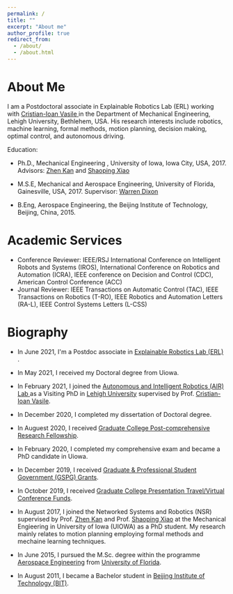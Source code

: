 ```yaml
---
permalink: /
title: ""
excerpt: "About me"
author_profile: true
redirect_from: 
  - /about/
  - /about.html
---
```


About Me
======
I am a Postdoctoral associate in Explainable Robotics Lab (ERL) working with <a href="https://cristianvasile.com/">Cristian-Ioan Vasile </a>
in the Department of Mechanical Engineering, Lehigh University, Bethlehem, USA. His research interests include robotics, machine learning, formal methods, motion planning, decision making, optimal control, and autonomous driving.  

Education:

* <p> Ph.D., Mechanical Engineering , University of Iowa, Iowa City, USA, 2017. 
  Advisors: <a href="http://staff.ustc.edu.cn/~zkan/">Zhen Kan</a> and <a href="https://www.engineering.uiowa.edu/faculty-staff/shaoping-xiao">Shaoping Xiao</a></p>
* <p> M.S.E, Mechanical and Aerospace Engineering, University of Florida, Gainesville, USA, 2017. 
  Supervisor: <a href="https://mae.ufl.edu/people/profiles/warren-dixon/">Warren Dixon</a> </p>
* <p> B.Eng, Aerospace Engineering, the Beijing Institute of Technology, Beijing, China, 2015. </p>

Academic Services
======
* Conference Reviewer:  IEEE/RSJ International Conference on Intelligent Robots and Systems (IROS), International Conference on Robotics and Automation (ICRA),  IEEE conference on Decision and Control (CDC),  American Control Conference (ACC)
* Journal Reviewer:  IEEE Transactions on Automatic Control (TAC),  IEEE Transactions on Robotics (T-RO), IEEE Robotics and Automation Letters (RA-L),  IEEE Control Systems Letters (L-CSS)

Biography
======
* <p>In June 2021, I'm a Postdoc associate in <a href="https://cristianvasile.com/">Explainable Robotics Lab (ERL) </a>.   </p>
* <p>In May 2021, I received my Doctoral degree from Uiowa.  </p>
* <p>In February 2021, I joined the <a href="https://wordpress.lehigh.edu/robotics/">Autonomous and Intelligent Robotics (AIR) Lab </a> as a Visiting PhD in <a href="https://www1.lehigh.edu/">Lehigh University</a> supervised by Prof. <a href="https://scholar.google.com/citations?user=EOe-YRwAAAAJ&hl=en&oi=ao">Cristian-Ioan Vasile</a>.  </p>
* <p>In December 2020, I completed my dissertation of Doctoral degree.  </p>
* <p>In Auguest 2020, I received <a href="https://www.grad.uiowa.edu/funding/fellowships/internal/post-comp"> Graduate College Post-comprehensive Research Fellowship</a>. </p>
* <p>In February 2020, I completed my comprehensive exam and became a PhD candidate in Uiowa. </p>
* <p>In December 2019, I received <a href="https://gpsg.uiowa.edu/grants-for-students/"> Graduate & Professional Student Government (GSPG) Grants</a>. </p>
* <p>In October 2019, I received <a href="https://gss.grad.uiowa.edu/funding/gss-travel-funds/">Graduate College Presentation Travel/Virtual Conference Funds</a>. </p>
* <p>In August 2017, I joined the Networked Systems and Robotics (NSR) supervised by Prof. <a href="http://staff.ustc.edu.cn/~zkan/">Zhen Kan</a> and Prof. <a href="https://www.engineering.uiowa.edu/faculty-staff/shaoping-xiao">Shaoping Xiao</a> at the Mechanical Engieering in University of Iowa (UIOWA) as a PhD student. My research mainly relates to motion planning employing formal methods and mechaine learning techniques</a>. </p>
* <p>In June 2015, I pursued the M.Sc. degree within the programme <a href="https://catalog.ufl.edu/UGRD/colleges-schools/UGENG/ARO_BSAE/">Aerospace Engineering</a> from <a href="http://www.ufl.edu">University of Florida</a>. </p>
* <p>In August 2011, I became a Bachelor student in <a href="https://english.bit.edu.cn/">Beijing Institute of Technology (BIT)</a>.  </p>

